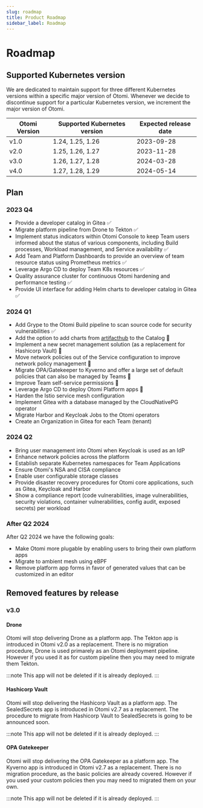 ```yaml
---
slug: roadmap
title: Product Roadmap
sidebar_label: Roadmap
---
```


# Roadmap

## Supported Kubernetes version

We are dedicated to maintain support for three different Kubernetes versions within a specific major version of Otomi. Whenever we decide to discontinue support for a particular Kubernetes version, we increment the major version of Otomi.

| Otomi Version | Supported Kubernetes version | Expected release date |
| ------------- | ---------------------------- | --------------------- |
| v1.0          | 1.24, 1.25, 1.26             | 2023-09-28            |
| v2.0          | 1.25, 1.26, 1.27             | 2023-11-28            |
| v3.0          | 1.26, 1.27, 1.28             | 2024-03-28            |
| v4.0          | 1.27, 1.28, 1.29             | 2024-05-14            |

## Plan

### 2023 Q4

- Provide a developer catalog in Gitea ✅
- Migrate platform pipeline from Drone to Tekton ✅
- Implement status indicators within Otomi Console to keep Team users informed about the status of various components, including Build processes, Workload management, and Service availability ✅
- Add Team and Platform Dashboards to provide an overview of team resource status using Prometheus metrics ✅
- Leverage Argo CD to deploy Team K8s resources ✅
- Quality assurance cluster for continuous Otomi hardening and performance testing ✅
- Provide UI interface for adding Helm charts to developer catalog in Gitea ✅

### 2024 Q1

- Add Grype to the Otomi Build pipeline to scan source code for security vulnerabilities ✅
- Add the option to add charts from [artifacthub](https://artifacthub.io) to the Catalog 🔄
- Implement a new secret management solution (as a replacement for Hashicorp Vault) 🔄
- Move network policies out of the Service configuration to improve network policy management 🔄
- Migrate OPA/Gatekeeper to Kyverno and offer a large set of default policies that can also be managed by Teams 🔄
- Improve Team self-service permissions 🔄
- Leverage Argo CD to deploy Otomi Platform apps 🔄
- Harden the Istio service mesh configuration
- Implement Gitea with a database managed by the CloudNativePG operator
- Migrate Harbor and Keycloak Jobs to the Otomi operators
- Create an Organization in Gitea for each Team (tenant)

### 2024 Q2

- Bring user management into Otomi when Keycloak is used as an IdP
- Enhance network policies across the platform
- Establish separate Kubernetes namespaces for Team Applications
- Ensure Otomi's NSA and CISA compliance
- Enable user configurable storage classes
- Provide disaster recovery procedures for Otomi core applications, such as Gitea, Keycloak and Harbor
- Show a compliance report (code vulnerabilities, image vulnerabilities, security violations, container vulnerabilities, config audit, exposed secrets) per workload

### After Q2 2024

After Q2 2024 we have the following goals:

- Make Otomi more plugable by enabling users to bring their own platform apps
- Migrate to ambient mesh using eBPF
- Remove platform app forms in favor of generated values that can be customized in an editor

## Removed features by release

### v3.0

#### Drone

Otomi will stop delivering Drone as a platform app.
The Tekton app is introduced in Otomi v2.0 as a replacement. There is no migration procedure, Drone is used primarely as an Otomi deployment pipeline. However if you used it as for custom pipeline then you may need to migrate them Tekton.

:::note
This app will not be deleted if it is already deployed.
:::

#### Hashicorp Vault

Otomi will stop delivering the Hashicorp Vault as a platform app.
The SealedSecrets app is introduced in Otomi v2.7 as a replacement.
The procedure to migrate from Hashicorp Vault to SealedSecrets is going to be announced soon.

:::note
This app will not be deleted if it is already deployed.
:::

#### OPA Gatekeeper

Otomi will stop delivering the OPA Gatekeeper as a platform app.
The Kyverno app is introduced in Otomi v2.7 as a replacement. There is no migration procedure, as the basic policies are already covered. However if you used your custom policies then you may need to migrated them on your own.

:::note
This app will not be deleted if it is already deployed.
:::
